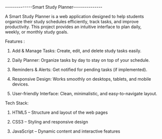--------------Smart Study Planner---------------

A Smart Study Planner is a web application designed to help students organize their study schedules efficiently, track tasks, and improve productivity. This project provides an intuitive interface to plan daily, weekly, or monthly study goals.



Features :

1) Add & Manage Tasks: Create, edit, and delete study tasks easily.

2) Daily Planner: Organize tasks by day to stay on top of your schedule.

3) Reminders & Alerts: Get notified for pending tasks (if implemented).

4) Responsive Design: Works smoothly on desktops, tablets, and mobile devices.

5) User-friendly Interface: Clean, minimalistic, and easy-to-navigate layout.

   

Tech Stack:

1) HTML5 – Structure and layout of the web pages

2) CSS3 – Styling and responsive design

3) JavaScript – Dynamic content and interactive features





